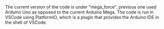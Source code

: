 The current version of the code is under "mega_force", previous one used Arduino Uno as opposed to the current Arduino Mega. The code is run in VSCode using PlatformIO, which is a plugin that provides the Arduino IDE in the shell of VSCode. 